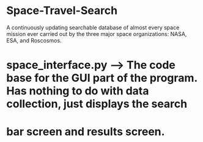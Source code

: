 # Space-Travel-Search
A continuously updating searchable database of almost every space mission ever carried out by the three major space organizations: NASA, ESA, and Roscosmos.

# space_interface.py --> The code base for the GUI part of the program. Has nothing to do with data collection, just displays the search 
# bar screen and results screen.
